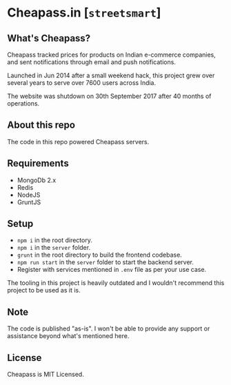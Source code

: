 # Cheapass.in [`streetsmart`]

## What's Cheapass?

Cheapass tracked prices for products on Indian e-commerce companies, and sent notifications through email and push notifications.

Launched in Jun 2014 after a small weekend hack, this project grew over several years to serve over 7600 users across India.

The website was shutdown on 30th September 2017 after 40 months of operations.

## About this repo

The code in this repo powered Cheapass servers.

## Requirements

- MongoDb 2.x
- Redis
- NodeJS
- GruntJS

## Setup

- `npm i` in the root directory.
- `npm i` in the `server` folder.
- `grunt` in the root directory to build the frontend codebase.
- `npm run start` in the `server` folder to start the backend server.
- Register with services mentioned in `.env` file as per your use case.

The tooling in this project is heavily outdated and I wouldn't recommend this project to be used as it is.

## Note

The code is published "as-is". I won't be able to provide any support or assistance beyond what's mentioned here.

## License

Cheapass is MIT Licensed.
